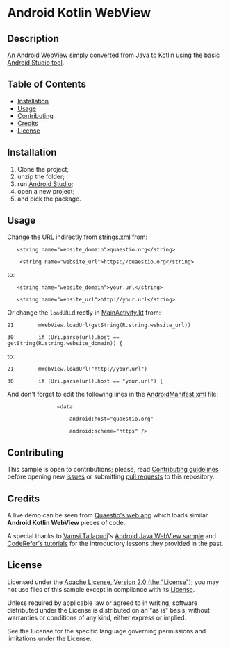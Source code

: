 # Android Kotlin WebView

## Description
An [Android WebView](https://developer.android.com/guide/webapps/webview.html) simply converted from Java to Kotlin using the basic [Android Studio tool](https://developer.android.com/studio/projects/add-kotlin#convert-to-kotlin-code).

## Table of Contents
* [Installation](https://github.com/QuaestioOrg/kotlin-converted-webview#installation)
* [Usage](https://github.com/QuaestioOrg/kotlin-converted-webview#usage)
* [Contributing](https://github.com/QuaestioOrg/kotlin-converted-webview#contributing)
* [Credits](https://github.com/QuaestioOrg/kotlin-converted-webview#credits)
* [License](https://github.com/QuaestioOrg/kotlin-converted-webview#license)

## Installation
1. Clone the project;
2. unzip the folder;
3. run [Android Studio](https://developer.android.com/studio/index.html);
4. open a new project;
5. and pick the package.

## Usage
Change the URL indirectly from [strings.xml](https://github.com/QuaestioOrg/kotlin-converted-webview/blob/master/app/src/main/res/values/strings.xml) from:

`   <string name="website_domain">quaestio.org</string>`

`    <string name="website_url">https://quaestio.org</string>`

to:


`   <string name="website_domain">your.url</string>`

`   <string name="website_url">http://your.url</string>`

Or change the `loadURL`directly in [MainActivity.kt](https://github.com/QuaestioOrg/kotlin-converted-webview/blob/master/app/src/main/java/org/quaestio/kotlinconvertedwebview/MainActivity.kt) from:

`21        mWebView.loadUrl(getString(R.string.website_url))`

`30        if (Uri.parse(url).host == getString(R.string.website_domain)) {`

to:

`21        mWebView.loadUrl("http://your.url")`

`30        if (Uri.parse(url).host == "your.url") {`

And don't forget to edit the following lines in the [AndroidManifest.xml](https://github.com/QuaestioOrg/kotlin-converted-webview/blob/master/app/src/main/AndroidManifest.xml) file:

`                <data`

`                    android:host="quaestio.org"`

`                    android:scheme="https" />`

## Contributing
This sample is open to contributions; please, read [Contributing guidelines](https://github.com/QuaestioOrg/kotlin-converted-webview/blob/master/CONTRIBUTING.md) before opening new [issues](https://github.com/QuaestioOrg/kotlin-converted-webview/issues) or submitting [pull requests](https://github.com/QuaestioOrg/kotlin-converted-webview/pulls) to this repository.

## Credits
A live demo can be seen from [Quaestio's web app](https://e5kmd.app.goo.gl/zvpW) which loads similar **Android Kotlin WebView** pieces of code.

A special thanks to [Vamsi Tallapudi](https://github.com/vamsitallapudi/create-android-app-for-website)'s [Android Java WebView sample](https://github.com/vamsitallapudi/create-android-app-for-website) and [CodeRefer's tutorials](https://www.coderefer.com/create-android-app-for-website/) for the introductory lessons they provided in the past.

## License
Licensed under the [Apache License, Version 2.0 (the "License")](http://www.apache.org/licenses/LICENSE-2.0); you may not use files of this sample except in compliance with its [License](https://github.com/QuaestioOrg/kotlin-converted-webview/blob/master/LICENSE).

Unless required by applicable law or agreed to in writing, software distributed under the License is distributed on an "as is" basis, without warranties or conditions of any kind, either express or implied.

See the License for the specific language governing permissions and limitations under the License.

